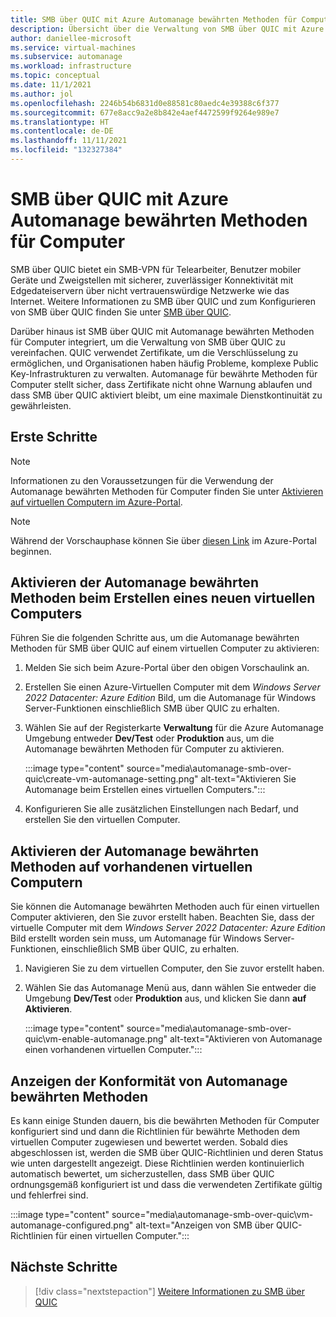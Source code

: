 ```yaml
---
title: SMB über QUIC mit Azure Automanage bewährten Methoden für Computer
description: Übersicht über die Verwaltung von SMB über QUIC mit Azure Automanage bewährten Methoden für Computer
author: daniellee-microsoft
ms.service: virtual-machines
ms.subservice: automanage
ms.workload: infrastructure
ms.topic: conceptual
ms.date: 11/1/2021
ms.author: jol
ms.openlocfilehash: 2246b54b6831d0e88581c80aedc4e39388c6f377
ms.sourcegitcommit: 677e8acc9a2e8b842e4aef4472599f9264e989e7
ms.translationtype: HT
ms.contentlocale: de-DE
ms.lasthandoff: 11/11/2021
ms.locfileid: "132327384"
---
```

# <a name="smb-over-quic-with-automanage-machine-best-practices"></a>SMB über QUIC mit Azure Automanage bewährten Methoden für Computer

SMB über QUIC bietet ein SMB-VPN für Telearbeiter, Benutzer mobiler Geräte und Zweigstellen mit sicherer, zuverlässiger Konnektivität mit Edgedateiservern über nicht vertrauenswürdige Netzwerke wie das Internet. Weitere Informationen zu SMB über QUIC und zum Konfigurieren von SMB über QUIC finden Sie unter [SMB über QUIC](https://aka.ms/smboverquic).

Darüber hinaus ist SMB über QUIC mit Automanage bewährten Methoden für Computer integriert, um die Verwaltung von SMB über QUIC zu vereinfachen. QUIC verwendet Zertifikate, um die Verschlüsselung zu ermöglichen, und Organisationen haben häufig Probleme, komplexe Public Key-Infrastrukturen zu verwalten. Automanage für bewährte Methoden für Computer stellt sicher, dass Zertifikate nicht ohne Warnung ablaufen und dass SMB über QUIC aktiviert bleibt, um eine maximale Dienstkontinuität zu gewährleisten.

## <a name="how-to-get-started"></a>Erste Schritte

> [!NOTE]
> Informationen zu den Voraussetzungen für die Verwendung der Automanage bewährten Methoden für Computer finden Sie unter [Aktivieren auf virtuellen Computern im Azure-Portal](quick-create-virtual-machines-portal.md).

> [!NOTE]
> Während der Vorschauphase können Sie über [diesen Link](https://aka.ms/automanage-ws-portal-preview) im Azure-Portal beginnen.

## <a name="enable-automanage-best-practices-when-creating-a-new-vm"></a>Aktivieren der Automanage bewährten Methoden beim Erstellen eines neuen virtuellen Computers

Führen Sie die folgenden Schritte aus, um die Automanage bewährten Methoden für SMB über QUIC auf einem virtuellen Computer zu aktivieren:

1. Melden Sie sich beim Azure-Portal über den obigen Vorschaulink an.

2. Erstellen Sie einen Azure-Virtuellen Computer mit dem _Windows Server 2022 Datacenter: Azure Edition_ Bild, um die Automanage für Windows Server-Funktionen einschließlich SMB über QUIC zu erhalten.

3. Wählen Sie auf der Registerkarte **Verwaltung** für die Azure Automanage Umgebung entweder **Dev/Test** oder **Produktion** aus, um die Automanage bewährten Methoden für Computer zu aktivieren.

    :::image type="content" source="media\automanage-smb-over-quic\create-vm-automanage-setting.png" alt-text="Aktivieren Sie Automanage beim Erstellen eines virtuellen Computers.":::

4. Konfigurieren Sie alle zusätzlichen Einstellungen nach Bedarf, und erstellen Sie den virtuellen Computer.

## <a name="enable-automanage-best-practices-on-existing-vms"></a>Aktivieren der Automanage bewährten Methoden auf vorhandenen virtuellen Computern

Sie können die Automanage bewährten Methoden auch für einen virtuellen Computer aktivieren, den Sie zuvor erstellt haben. Beachten Sie, dass der virtuelle Computer mit dem _Windows Server 2022 Datacenter: Azure Edition_ Bild erstellt worden sein muss, um Automanage für Windows Server-Funktionen, einschließlich SMB über QUIC, zu erhalten.

1. Navigieren Sie zu dem virtuellen Computer, den Sie zuvor erstellt haben.
2. Wählen Sie das Automanage Menü aus, dann wählen Sie entweder die Umgebung  **Dev/Test** oder **Produktion** aus, und klicken Sie dann **auf Aktivieren**.

    :::image type="content" source="media\automanage-smb-over-quic\vm-enable-automanage.png" alt-text="Aktivieren von Automanage einen vorhandenen virtuellen Computer.":::

## <a name="viewing-automanage-best-practice-compliance"></a>Anzeigen der Konformität von Automanage bewährten Methoden

Es kann einige Stunden dauern, bis die bewährten Methoden für Computer konfiguriert sind und dann die Richtlinien für bewährte Methoden dem virtuellen Computer zugewiesen und bewertet werden. Sobald dies abgeschlossen ist, werden die SMB über QUIC-Richtlinien und deren Status wie unten dargestellt angezeigt. Diese Richtlinien werden kontinuierlich automatisch bewertet, um sicherzustellen, dass SMB über QUIC ordnungsgemäß konfiguriert ist und dass die verwendeten Zertifikate gültig und fehlerfrei sind.

:::image type="content" source="media\automanage-smb-over-quic\vm-automanage-configured.png" alt-text="Anzeigen von SMB über QUIC-Richtlinien für einen virtuellen Computer.":::

## <a name="next-steps"></a>Nächste Schritte

> [!div class="nextstepaction"]
> [Weitere Informationen zu SMB über QUIC](https://aka.ms/smboverquic)
